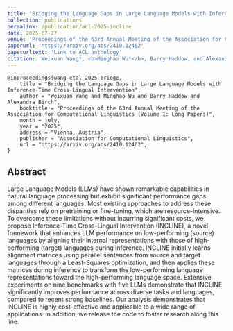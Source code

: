 ```yaml
---
title: "Bridging the Language Gaps in Large Language Models with Inference-Time Cross-Lingual Intervention"
collection: publications
permalink: /publication/acl-2025-incline
date: 2025-07-27
venue: 'Proceedings of the 63rd Annual Meeting of the Association for Computational Linguistics (Volume 1: Long Papers)'
paperurl: 'https://arxiv.org/abs/2410.12462'
paperurltext: 'Link to ACL anthology'
citation: 'Weixuan Wang*, <b>Minghao Wu*</b>, Barry Haddow, and Alexandra Birch. 2022. <a href="http://minghao-wu.github.io/files/papers/incline_acl_2025.pdf"><u>Universal Conditional Masked Language Pre-training for Neural Machine Translation</u></a>. In <i>Proceedings of the 63rd Annual Meeting of the Association for Computational Linguistics (Volume 1: Long Papers)</i>, Vienna, Austria. Association for Computational Linguistics.'
---
```


```
@inproceedings{wang-etal-2025-bridge,
    title = "Bridging the Language Gaps in Large Language Models with Inference-Time Cross-Lingual Intervention",
    author = "Weixuan Wang and Minghao Wu and Barry Haddow and Alexandra Birch",
    booktitle = "Proceedings of the 63rd Annual Meeting of the Association for Computational Linguistics (Volume 1: Long Papers)",
    month = july,
    year = "2025",
    address = "Vienna, Austria",
    publisher = "Association for Computational Linguistics",
    url = "https://arxiv.org/abs/2410.12462",
}
```

## Abstract
Large Language Models (LLMs) have shown remarkable capabilities in natural language processing but exhibit significant performance gaps among different languages. Most existing approaches to address these disparities rely on pretraining or fine-tuning, which are resource-intensive. To overcome these limitations without incurring significant costs, we propose Inference-Time Cross-Lingual Intervention (INCLINE), a novel framework that enhances LLM performance on low-performing (source) languages by aligning their internal representations with those of high-performing (target) languages during inference. INCLINE initially learns alignment matrices using parallel sentences from source and target languages through a Least-Squares optimization, and then applies these matrices during inference to transform the low-performing language representations toward the high-performing language space. Extensive experiments on nine benchmarks with five LLMs demonstrate that INCLINE significantly improves performance across diverse tasks and languages, compared to recent strong baselines. Our analysis demonstrates that INCLINE is highly cost-effective and applicable to a wide range of applications. In addition, we release the code to foster research along this line.